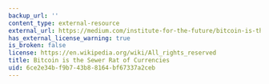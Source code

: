 ```yaml
---
backup_url: ''
content_type: external-resource
external_url: https://medium.com/institute-for-the-future/bitcoin-is-the-sewer-rat-of-currencies-b89819cdf036
has_external_license_warning: true
is_broken: false
license: https://en.wikipedia.org/wiki/All_rights_reserved
title: Bitcoin is the Sewer Rat of Currencies
uid: 6ce2e34b-f9b7-43b8-8164-bf67337a2ceb
---
```


